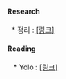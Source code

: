 
#### Research
   * 정리 : [[링크]](https://github.com/peternara/Study/blob/master/Study.md)
   
#### Reading
    * Yolo : [[링크]](https://github.com/peternara/Study/blob/master/yolo.md)
